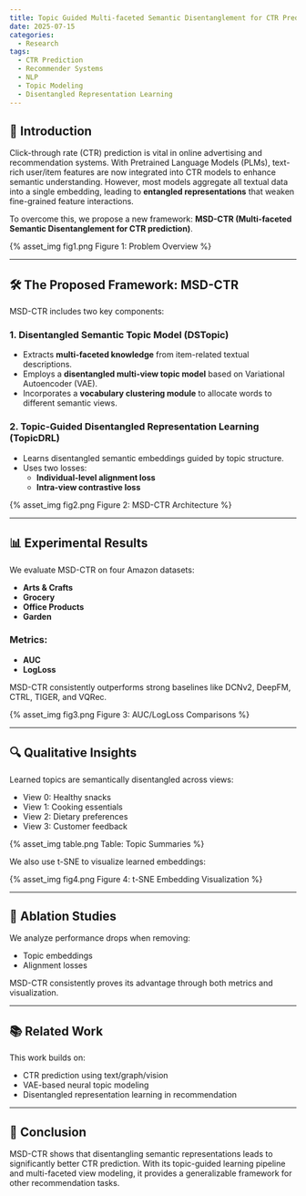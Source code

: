 ```yaml
---
title: Topic Guided Multi-faceted Semantic Disentanglement for CTR Prediction
date: 2025-07-15
categories:
  - Research
tags:
  - CTR Prediction
  - Recommender Systems
  - NLP
  - Topic Modeling
  - Disentangled Representation Learning
---
```


## 🧠 Introduction

Click-through rate (CTR) prediction is vital in online advertising and recommendation systems. With Pretrained Language Models (PLMs), text-rich user/item features are now integrated into CTR models to enhance semantic understanding. However, most models aggregate all textual data into a single embedding, leading to **entangled representations** that weaken fine-grained feature interactions.

To overcome this, we propose a new framework: **MSD-CTR (Multi-faceted Semantic Disentanglement for CTR prediction)**.

{% asset_img fig1.png Figure 1: Problem Overview %}

---

## 🛠️ The Proposed Framework: MSD-CTR

MSD-CTR includes two key components:

### 1. Disentangled Semantic Topic Model (**DSTopic**)
- Extracts **multi-faceted knowledge** from item-related textual descriptions.
- Employs a **disentangled multi-view topic model** based on Variational Autoencoder (VAE).
- Incorporates a **vocabulary clustering module** to allocate words to different semantic views.

### 2. Topic-Guided Disentangled Representation Learning (**TopicDRL**)
- Learns disentangled semantic embeddings guided by topic structure.
- Uses two losses:
  - **Individual-level alignment loss**
  - **Intra-view contrastive loss**

{% asset_img fig2.png Figure 2: MSD-CTR Architecture %}

---

## 📊 Experimental Results

We evaluate MSD-CTR on four Amazon datasets:

- **Arts & Crafts**
- **Grocery**
- **Office Products**
- **Garden**

### Metrics:
- **AUC**
- **LogLoss**

MSD-CTR consistently outperforms strong baselines like DCNv2, DeepFM, CTRL, TIGER, and VQRec.

{% asset_img fig3.png Figure 3: AUC/LogLoss Comparisons %}

---

## 🔍 Qualitative Insights

Learned topics are semantically disentangled across views:

- View 0: Healthy snacks
- View 1: Cooking essentials
- View 2: Dietary preferences
- View 3: Customer feedback

{% asset_img table.png Table: Topic Summaries %}

We also use t-SNE to visualize learned embeddings:

{% asset_img fig4.png Figure 4: t-SNE Embedding Visualization %}

---

## 🔬 Ablation Studies

We analyze performance drops when removing:

- Topic embeddings
- Alignment losses

MSD-CTR consistently proves its advantage through both metrics and visualization.

---

## 📚 Related Work

This work builds on:

- CTR prediction using text/graph/vision
- VAE-based neural topic modeling
- Disentangled representation learning in recommendation

---

## 🧾 Conclusion

MSD-CTR shows that disentangling semantic representations leads to significantly better CTR prediction. With its topic-guided learning pipeline and multi-faceted view modeling, it provides a generalizable framework for other recommendation tasks.
